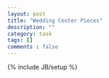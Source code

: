 ```yaml
---
layout: post
title: "Wedding Center Pieces"
description: ""
category: task
tags: []
comments : false
---
```

{% include JB/setup %}

